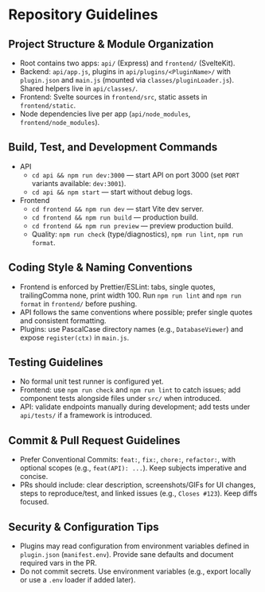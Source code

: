 # Repository Guidelines

## Project Structure & Module Organization
- Root contains two apps: `api/` (Express) and `frontend/` (SvelteKit).
- Backend: `api/app.js`, plugins in `api/plugins/<PluginName>/` with `plugin.json` and `main.js` (mounted via `classes/pluginLoader.js`). Shared helpers live in `api/classes/`.
- Frontend: Svelte sources in `frontend/src`, static assets in `frontend/static`.
- Node dependencies live per app (`api/node_modules`, `frontend/node_modules`).

## Build, Test, and Development Commands
- API
  - `cd api && npm run dev:3000` — start API on port 3000 (set `PORT` variants available: `dev:3001`).
  - `cd api && npm start` — start without debug logs.
- Frontend
  - `cd frontend && npm run dev` — start Vite dev server.
  - `cd frontend && npm run build` — production build.
  - `cd frontend && npm run preview` — preview production build.
  - Quality: `npm run check` (type/diagnostics), `npm run lint`, `npm run format`.

## Coding Style & Naming Conventions
- Frontend is enforced by Prettier/ESLint: tabs, single quotes, trailingComma none, print width 100. Run `npm run lint` and `npm run format` in `frontend/` before pushing.
- API follows the same conventions where possible; prefer single quotes and consistent formatting.
- Plugins: use PascalCase directory names (e.g., `DatabaseViewer`) and expose `register(ctx)` in `main.js`.

## Testing Guidelines
- No formal unit test runner is configured yet.
- Frontend: use `npm run check` and `npm run lint` to catch issues; add component tests alongside files under `src/` when introduced.
- API: validate endpoints manually during development; add tests under `api/tests/` if a framework is introduced.

## Commit & Pull Request Guidelines
- Prefer Conventional Commits: `feat:`, `fix:`, `chore:`, `refactor:`, with optional scopes (e.g., `feat(API): ...`). Keep subjects imperative and concise.
- PRs should include: clear description, screenshots/GIFs for UI changes, steps to reproduce/test, and linked issues (e.g., `Closes #123`). Keep diffs focused.

## Security & Configuration Tips
- Plugins may read configuration from environment variables defined in `plugin.json` (`manifest.env`). Provide sane defaults and document required vars in the PR.
- Do not commit secrets. Use environment variables (e.g., export locally or use a `.env` loader if added later).
